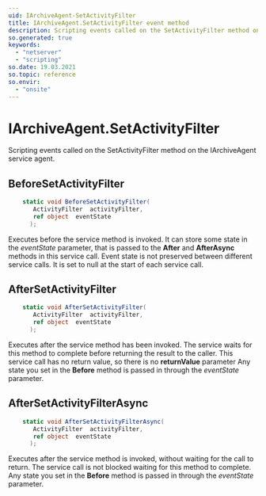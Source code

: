 ```yaml
---
uid: IArchiveAgent-SetActivityFilter
title: IArchiveAgent.SetActivityFilter event method
description: Scripting events called on the SetActivityFilter method on the IArchiveAgent service agent.
so.generated: true
keywords:
  - "netserver"
  - "scripting"
so.date: 19.03.2021
so.topic: reference
so.envir:
  - "onsite"
---
```

# IArchiveAgent.SetActivityFilter

Scripting events called on the <see cref='M:SuperOffice.CRM.Services.IArchiveAgent.SetActivityFilter'>SetActivityFilter</see> method on the <see cref='IArchiveAgent'>IArchiveAgent</see>  service agent.

## BeforeSetActivityFilter
```cs
    static void BeforeSetActivityFilter(
       ActivityFilter  activityFilter,
       ref object  eventState
      );
```
Executes before the service method is invoked.
It can store some state in the *eventState* parameter, that is passed to the **After** and **AfterAsync** methods in this service call.
Event state is not preserved between different service calls. It is set to null at the start of each service call.
## AfterSetActivityFilter
```cs
    static void AfterSetActivityFilter(
       ActivityFilter  activityFilter,
       ref object  eventState
      );
```
Executes after the service method has been invoked. The service waits for this method to complete before returning the result to the caller.
This service call has no return value, so there is no **returnValue** parameter
Any state you set in the **Before** method is passed in through the *eventState* parameter.
## AfterSetActivityFilterAsync
```cs
    static void AfterSetActivityFilterAsync(
       ActivityFilter  activityFilter,
       ref object  eventState
      );
```
Executes after the service method is invoked, without waiting for the call to return.
The service call is not blocked waiting for this method to complete.
Any state you set in the **Before** method is passed in through the *eventState* parameter.


